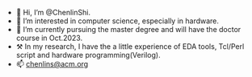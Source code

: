 - 👋 Hi, I’m @ChenlinShi.
- 👀 I’m interested in computer science, especially in hardware.
- 🌱 I’m currently pursuing the master degree and will have the doctor course in Oct.2023.
- ⚒️ In my research, I have the a little experience of EDA tools, Tcl/Perl script and hardware programming(Verilog).
- 📫 chenlins@acm.org

<!---
ChenlinShi/ChenlinShi is a ✨ special ✨ repository because its `README.md` (this file) appears on your GitHub profile.
You can click the Preview link to take a look at your changes.
--->
